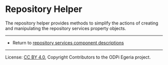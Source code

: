 <!-- SPDX-License-Identifier: CC-BY-4.0 -->
<!-- Copyright Contributors to the ODPi Egeria project. -->

# Repository Helper

The repository helper provides methods to simplify the actions of creating and manipulating
the repository services property objects.



----
* Return to [repository services component descriptions](.)

----
License: [CC BY 4.0](https://creativecommons.org/licenses/by/4.0/),
Copyright Contributors to the ODPi Egeria project.